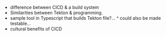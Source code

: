 - difference between CICD & a build system
- Similarities between Tekton & programming.
- sample tool in Typescript that builds Tekton file?...
^ could also be made testable...
- cultural benefits of CICD
